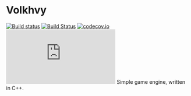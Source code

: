 # Volkhvy
[![Build status](https://ci.appveyor.com/api/projects/status/q0trs1c3wiv8hay5?svg=true)](https://ci.appveyor.com/project/MrJaqbq/volkhvy)
[![Build Status](https://travis-ci.org/MrJaqbq/Volkhvy.svg?branch=master)](https://travis-ci.org/MrJaqbq/Volkhvy)
[![codecov.io](https://codecov.io/github/MrJaqbq/Volkhvy/coverage.svg?branch=master)](https://codecov.io/github/MrJaqbq/Volkhvy?branch=master)
[![Test status](http://flauschig.ch/batch.php?type=tests&account=MrJaqbq&slug=Volkhvy)](https://ci.appveyor.com/project/MrJaqbq/volkhvy/build/tests)
Simple game engine, written in C++.
